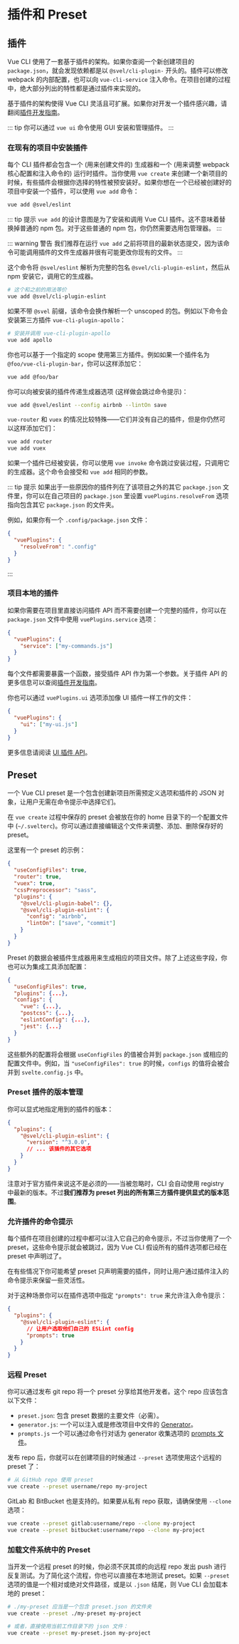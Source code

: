 # 插件和 Preset

## 插件

Vue CLI 使用了一套基于插件的架构。如果你查阅一个新创建项目的 `package.json`，就会发现依赖都是以 `@svel/cli-plugin-` 开头的。插件可以修改 webpack 的内部配置，也可以向 `vue-cli-service` 注入命令。在项目创建的过程中，绝大部分列出的特性都是通过插件来实现的。

基于插件的架构使得 Vue CLI 灵活且可扩展。如果你对开发一个插件感兴趣，请翻阅[插件开发指南](../dev-guide/plugin-dev.md)。

::: tip
你可以通过 `vue ui` 命令使用 GUI 安装和管理插件。
:::

### 在现有的项目中安装插件

每个 CLI 插件都会包含一个 (用来创建文件的) 生成器和一个 (用来调整 webpack 核心配置和注入命令的) 运行时插件。当你使用 `vue create` 来创建一个新项目的时候，有些插件会根据你选择的特性被预安装好。如果你想在一个已经被创建好的项目中安装一个插件，可以使用 `vue add` 命令：

``` bash
vue add @svel/eslint
```

::: tip 提示
`vue add` 的设计意图是为了安装和调用 Vue CLI 插件。这不意味着替换掉普通的 npm 包。对于这些普通的 npm 包，你仍然需要选用包管理器。
:::

::: warning 警告
我们推荐在运行 `vue add` 之前将项目的最新状态提交，因为该命令可能调用插件的文件生成器并很有可能更改你现有的文件。
:::

这个命令将 `@svel/eslint` 解析为完整的包名 `@svel/cli-plugin-eslint`，然后从 npm 安装它，调用它的生成器。

``` bash
# 这个和之前的用法等价
vue add @svel/cli-plugin-eslint
```

如果不带 `@svel` 前缀，该命令会换作解析一个 unscoped 的包。例如以下命令会安装第三方插件 `vue-cli-plugin-apollo`：

``` bash
# 安装并调用 vue-cli-plugin-apollo
vue add apollo
```

你也可以基于一个指定的 scope 使用第三方插件。例如如果一个插件名为 `@foo/vue-cli-plugin-bar`，你可以这样添加它：

``` bash
vue add @foo/bar
```

你可以向被安装的插件传递生成器选项 (这样做会跳过命令提示)：

``` bash
vue add @svel/eslint --config airbnb --lintOn save
```

`vue-router` 和 `vuex` 的情况比较特殊——它们并没有自己的插件，但是你仍然可以这样添加它们：

``` bash
vue add router
vue add vuex
```

如果一个插件已经被安装，你可以使用 `vue invoke` 命令跳过安装过程，只调用它的生成器。这个命令会接受和 `vue add` 相同的参数。

::: tip 提示
如果出于一些原因你的插件列在了该项目之外的其它 `package.json` 文件里，你可以在自己项目的 `package.json` 里设置 `vuePlugins.resolveFrom` 选项指向包含其它 `package.json` 的文件夹。

例如，如果你有一个 `.config/package.json` 文件：

```json
{
  "vuePlugins": {
    "resolveFrom": ".config"
  }
}
```
:::

### 项目本地的插件

如果你需要在项目里直接访问插件 API 而不需要创建一个完整的插件，你可以在 `package.json` 文件中使用 `vuePlugins.service` 选项：

```json
{
  "vuePlugins": {
    "service": ["my-commands.js"]
  }
}
```

每个文件都需要暴露一个函数，接受插件 API 作为第一个参数。关于插件 API 的更多信息可以查阅[插件开发指南](../dev-guide/plugin-dev.md)。

你也可以通过 `vuePlugins.ui` 选项添加像 UI 插件一样工作的文件：

```json
{
  "vuePlugins": {
    "ui": ["my-ui.js"]
  }
}
```

更多信息请阅读 [UI 插件 API](../dev-guide/ui-api.md)。

## Preset

一个 Vue CLI preset 是一个包含创建新项目所需预定义选项和插件的 JSON 对象，让用户无需在命令提示中选择它们。

在 `vue create` 过程中保存的 preset 会被放在你的 home 目录下的一个配置文件中 (`~/.svelterc`)。你可以通过直接编辑这个文件来调整、添加、删除保存好的 preset。

这里有一个 preset 的示例：

``` json
{
  "useConfigFiles": true,
  "router": true,
  "vuex": true,
  "cssPreprocessor": "sass",
  "plugins": {
    "@svel/cli-plugin-babel": {},
    "@svel/cli-plugin-eslint": {
      "config": "airbnb",
      "lintOn": ["save", "commit"]
    }
  }
}
```

Preset 的数据会被插件生成器用来生成相应的项目文件。除了上述这些字段，你也可以为集成工具添加配置：

``` json
{
  "useConfigFiles": true,
  "plugins": {...},
  "configs": {
    "vue": {...},
    "postcss": {...},
    "eslintConfig": {...},
    "jest": {...}
  }
}
```

这些额外的配置将会根据 `useConfigFiles` 的值被合并到 `package.json` 或相应的配置文件中。例如，当 `"useConfigFiles": true` 的时候，`configs` 的值将会被合并到 `svelte.config.js` 中。

### Preset 插件的版本管理

你可以显式地指定用到的插件的版本：

``` json
{
  "plugins": {
    "@svel/cli-plugin-eslint": {
      "version": "^3.0.0",
      // ... 该插件的其它选项
    }
  }
}
```

注意对于官方插件来说这不是必须的——当被忽略时，CLI 会自动使用 registry 中最新的版本。不过**我们推荐为 preset 列出的所有第三方插件提供显式的版本范围**。

### 允许插件的命令提示

每个插件在项目创建的过程中都可以注入它自己的命令提示，不过当你使用了一个 preset，这些命令提示就会被跳过，因为 Vue CLI 假设所有的插件选项都已经在 preset 中声明过了。

在有些情况下你可能希望 preset 只声明需要的插件，同时让用户通过插件注入的命令提示来保留一些灵活性。

对于这种场景你可以在插件选项中指定 `"prompts": true` 来允许注入命令提示：

``` json
{
  "plugins": {
    "@svel/cli-plugin-eslint": {
      // 让用户选取他们自己的 ESLint config
      "prompts": true
    }
  }
}
```

### 远程 Preset

你可以通过发布 git repo 将一个 preset 分享给其他开发者。这个 repo 应该包含以下文件：

- `preset.json`: 包含 preset 数据的主要文件（必需）。
- `generator.js`: 一个可以注入或是修改项目中文件的 [Generator](../dev-guide/plugin-dev.md#generator)。
- `prompts.js` 一个可以通过命令行对话为 generator 收集选项的 [prompts 文件](../dev-guide/plugin-dev.md#第三方插件的对话)。

发布 repo 后，你就可以在创建项目的时候通过 `--preset` 选项使用这个远程的 preset 了：

``` bash
# 从 GitHub repo 使用 preset
vue create --preset username/repo my-project
```

GitLab 和 BitBucket 也是支持的。如果要从私有 repo 获取，请确保使用 `--clone` 选项：

``` bash
vue create --preset gitlab:username/repo --clone my-project
vue create --preset bitbucket:username/repo --clone my-project
```

### 加载文件系统中的 Preset

当开发一个远程 preset 的时候，你必须不厌其烦的向远程 repo 发出 push 进行反复测试。为了简化这个流程，你也可以直接在本地测试 preset。如果 `--preset` 选项的值是一个相对或绝对文件路径，或是以 `.json` 结尾，则 Vue CLI 会加载本地的 preset：

``` bash
# ./my-preset 应当是一个包含 preset.json 的文件夹
vue create --preset ./my-preset my-project

# 或者，直接使用当前工作目录下的 json 文件：
vue create --preset my-preset.json my-project
```
